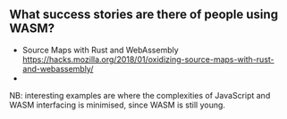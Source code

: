 ## What success stories are there of people using WASM?

- Source Maps with Rust and WebAssembly
  https://hacks.mozilla.org/2018/01/oxidizing-source-maps-with-rust-and-webassembly/
-

NB: interesting examples are where the complexities of JavaScript and WASM interfacing is minimised, since WASM is still young.
